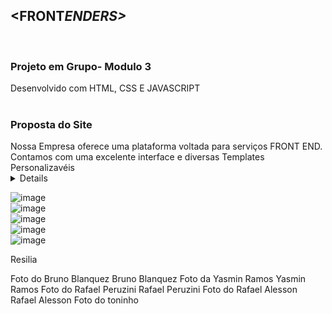 <h2>&lt;FRONT<em>ENDERS&gt;</em> </h2> <br>
<h3>Projeto em Grupo- Modulo 3 </h3>
Desenvolvido com HTML, CSS  E JAVASCRIPT
<br>
<br>

<h3>Proposta do Site</h3>
Nossa Empresa oferece uma plataforma voltada para serviços FRONT END.<br>
Contamos com uma excelente interface e diversas Templates Personalizavéis

 <details><sumary><br>
  </sumary>
   ➝ Página Inicial -  Débora <br>
   ➝ Página de  Contatos - Maria Alice <br>
   ➝ Página de Serviços - Ana Beatriz  <br>
   ➝ Página Cadastro Lista de Espera - Maria Alice <br>
   ➝ Página de Login com Recuperação de senha - Laís <br>
   ➝ Rodapé - Débora
</details>

![image](https://user-images.githubusercontent.com/113525688/205652344-311603c9-4342-4b9c-ae3f-6d2b262b63d2.png)<br>
![image](https://user-images.githubusercontent.com/113525688/205652475-d7f350d3-e28e-49d0-87ba-aebe80be01ab.png)<br>
![image](https://user-images.githubusercontent.com/113525688/205652562-b6a80f79-3d3a-4a53-836e-dc1874deabc2.png)<br>
![image](https://user-images.githubusercontent.com/113525688/205652664-394d7098-0626-4d5a-b95b-8d62a7640a03.png)<br>
![image](https://user-images.githubusercontent.com/113525688/205652886-3eca8cea-3a4d-4f80-bc8f-eff1546aceba.png)<br>


Resilia

Foto do Bruno Blanquez
Bruno Blanquez	Foto da Yasmin Ramos
Yasmin Ramos	Foto do Rafael Peruzini
Rafael Peruzini	Foto do Rafael Alesson
Rafael Alesson	Foto do toninho
